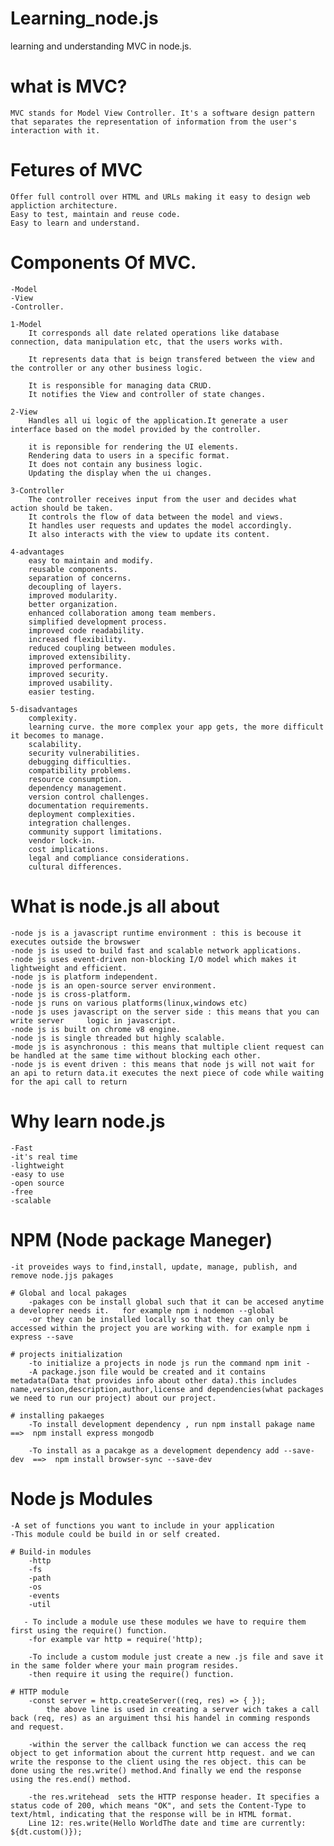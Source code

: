 # Learning_node.js

learning and understanding MVC in node.js.

# what is MVC?
    MVC stands for Model View Controller. It's a software design pattern that separates the representation of information from the user's interaction with it.

# Fetures of MVC
    Offer full controll over HTML and URLs making it easy to design web appliction architecture.
    Easy to test, maintain and reuse code.
    Easy to learn and understand.

# Components Of MVC.
    -Model
    -View
    -Controller.

    1-Model
        It corresponds all date related operations like database connection, data manipulation etc, that the users works with.

        It represents data that is beign transfered between the view and the controller or any other business logic.

        It is responsible for managing data CRUD.
        It notifies the View and controller of state changes.

    2-View
        Handles all ui logic of the application.It generate a user interface based on the model provided by the controller.

        it is reponsible for rendering the UI elements.
        Rendering data to users in a specific format.
        It does not contain any business logic.
        Updating the display when the ui changes.

    3-Controller
        The controller receives input from the user and decides what action should be taken.
        It controls the flow of data between the model and views.
        It handles user requests and updates the model accordingly.
        It also interacts with the view to update its content.

    4-advantages    
        easy to maintain and modify.
        reusable components.
        separation of concerns.
        decoupling of layers.
        improved modularity.
        better organization.
        enhanced collaboration among team members.
        simplified development process.
        improved code readability.
        increased flexibility.
        reduced coupling between modules.
        improved extensibility.
        improved performance.
        improved security.
        improved usability.
        easier testing.

    5-disadvantages
        complexity.
        learning curve. the more complex your app gets, the more difficult it becomes to manage.
        scalability.
        security vulnerabilities.
        debugging difficulties.
        compatibility problems.
        resource consumption.
        dependency management.
        version control challenges.
        documentation requirements.
        deployment complexities.
        integration challenges.
        community support limitations.
        vendor lock-in.
        cost implications.
        legal and compliance considerations.
        cultural differences.

# What is node.js all about
    -node js is a javascript runtime environment : this is becouse it executes outside the browswer
    -node js is used to build fast and scalable network applications.
    -node js uses event-driven non-blocking I/O model which makes it lightweight and efficient.
    -node js is platform independent.
    -node js is an open-source server environment.
    -node js is cross-platform.
    -node js runs on various platforms(linux,windows etc)
    -node js uses javascript on the server side : this means that you can write server     logic in javascript.
    -node js is built on chrome v8 engine.
    -node js is single threaded but highly scalable.
    -mode js is asynchronous : this means that multiple client request can be handled at the same time without blocking each other.
    -node js is event driven : this means that node js will not wait for an api to return data.it executes the next piece of code while waiting for the api call to return
       
# Why learn node.js
    -Fast
    -it's real time
    -lightweight
    -easy to use
    -open source
    -free
    -scalable


# NPM (Node package Maneger)
    -it proveides ways to find,install, update, manage, publish, and remove node.jjs pakages

    # Global and local pakages
        -pakages con be install global such that it can be accesed anytime a developrer needs it.   for example npm i nodemon --global
        -or they can be installed locally so that they can only be accessed within the project you are working with. for example npm i express --save

    # projects initialization
        -to initialize a projects in node js run the command npm init -
        -A package.json file would be created and it contains metadata(Data that provides info about other data).this includes name,version,description,author,license and dependencies(what packages we need to run our project) about our project.

    # installing pakaeges
        -To install development dependency , run npm install pakage name ==>  npm install express mongodb

        -To install as a pacakge as a development dependency add --save-dev  ==>  npm install browser-sync --save-dev


# Node js Modules
    -A set of functions you want to include in your application
    -This module could be build in or self created.

    # Build-in modules
        -http 
        -fs
        -path
        -os
        -events
        -util

       - To include a module use these modules we have to require them first using the require() function.
        -for example var http = require('http);

        -To include a custom module just create a new .js file and save it in the same folder where your main program resides.
        -then require it using the require() function.

    # HTTP module
        -const server = http.createServer((req, res) => { });
            the above line is used in creating a server wich takes a call back (req, res) as an arguiment thsi his handel in comming responds and request.
        
        -within the server the callback function we can access the req object to get information about the current http request. and we can write the response to the client using the res object. this can be done using the res.write() method.And finally we end the response using the res.end() method.

        -the res.writehead  sets the HTTP response header. It specifies a status code of 200, which means "OK", and sets the Content-Type to text/html, indicating that the response will be in HTML format.
        Line 12: res.write(Hello WorldThe date and time are currently: ${dt.custom()});
